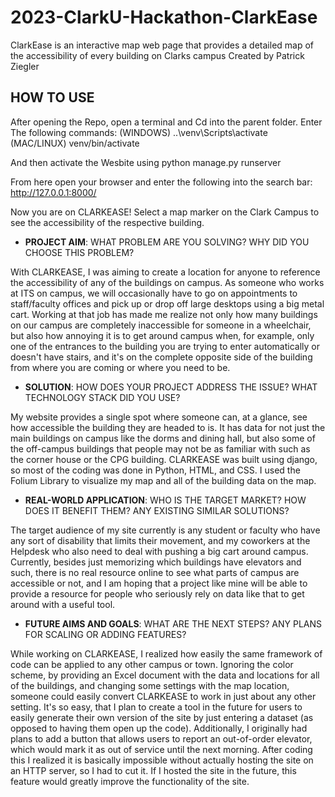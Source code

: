 # 2023-ClarkU-Hackathon-ClarkEase
ClarkEase is an interactive map web page that provides a detailed map of the accessibility of every building on Clarks campus
Created by Patrick Ziegler


## HOW TO USE

After opening the Repo, open a terminal and Cd into the parent folder.
Enter The following commands:
(WINDOWS)
..\venv\Scripts\activate
(MAC/LINUX)
venv/bin/activate

And then activate the Wesbite using
python manage.py runserver

From here open your browser and enter the following into the search bar:
http://127.0.0.1:8000/

Now you are on CLARKEASE! Select a map marker on the Clark Campus to see the accessibility of the respective building.

- **PROJECT AIM**: WHAT PROBLEM ARE YOU SOLVING? WHY DID YOU CHOOSE THIS PROBLEM?

With CLARKEASE, I was aiming to create a location for anyone to reference the accessibility of any of the buildings on campus. As someone who works at ITS on campus,
we will occasionally have to go on appointments to staff/faculty offices and pick up or drop off large desktops using a big metal cart. Working at that job has made me realize
not only how many buildings on our campus are completely inaccessible for someone in a wheelchair, but also how annoying it is to get around campus when, for example, only one of the
entrances to the building you are trying to enter automatically or doesn't have stairs, and it's on the complete opposite side of the building from where you are coming or where 
you need to be.

- **SOLUTION**: HOW DOES YOUR PROJECT ADDRESS THE ISSUE? WHAT TECHNOLOGY STACK DID YOU USE?

My website provides a single spot where someone can, at a glance, see how accessible the building they are headed to is. It has data for not just the main buildings on campus like the dorms
and dining hall, but also some of the off-campus buildings that people may not be as familiar with such as the corner house or the CPG building. CLARKEASE was built using django, so most of the coding was
done in Python, HTML, and CSS. I used the Folium Library to visualize my map and all of the building data on the map.

- **REAL-WORLD APPLICATION**: WHO IS THE TARGET MARKET? HOW DOES IT BENEFIT THEM? ANY EXISTING SIMILAR SOLUTIONS?

The target audience of my site currently is any student or faculty who have any sort of disability that limits their movement, and my coworkers at the Helpdesk who also need to deal with pushing a big cart around
campus. Currently, besides just memorizing which buildings have elevators and such, there is no real resource online to see what parts of campus are accessible or not, and I am hoping that a project like mine will
be able to provide a resource for people who seriously rely on data like that to get around with a useful tool.


- **FUTURE AIMS AND GOALS**: WHAT ARE THE NEXT STEPS? ANY PLANS FOR SCALING OR ADDING FEATURES?

While working on CLARKEASE, I realized how easily the same framework of code can be applied to any other campus or town. Ignoring the color scheme, by providing an Excel document with the data and locations for
all of the buildings, and changing some settings with the map location, someone could easily convert CLARKEASE to work in just about any other setting. It's so easy, that I plan to create a tool  in the future
for users to easily generate their own version of the site by just entering a dataset (as opposed to having them open up the code). Additionally, I originally had plans to add a button that allows users to report
an out-of-order elevator, which would mark it as out of service until the next morning. After coding this I realized it is basically impossible without actually hosting the site on an HTTP server, so I had to cut
it. If I hosted the site in the future, this feature would greatly improve the functionality of the site.
